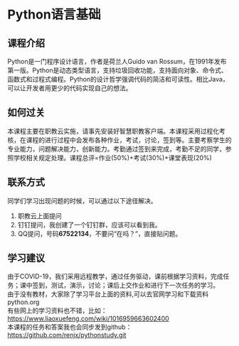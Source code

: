 # Python语言基础
## 课程介绍
Python是一门程序设计语言，作者是荷兰人Guido van Rossum，在1991年发布第一版。Python是动态类型语言，支持垃圾回收功能，支持面向对象、命令式、函数式和过程式编程。Python的设计哲学强调代码的简洁和可读性。相比Java，可以让开发者用更少的代码实现自己的想法。
## 如何过关
本课程主要在职教云实施，请事先安装好智慧职教客户端。本课程采用过程化考核，在课程的进行过程中会发布各种作业，考试，讨论，签到等。主要考察学生的专业能力，问题解决能力，创新能力。考勤通过签到来完成，考勤不足的同学，参照学校相关规定处理。课程总评=作业(50%)+考试(30%)+课堂表现(20%)
## 联系方式
同学们学习出现问题的时候，可以通过以下途径解决。
1.	职教云上面提问
2.	钉钉提问，我创建了一个钉钉群，应该可以看到我。
3.	QQ提问，号码**67522134**，不要问“在吗？”，直接贴问题。

## 学习建议
由于COVID-19，我们采用远程教学，通过任务驱动，课前根据学习资料，完成任务；课中签到，测试，演示，讨论；课后上交作业和进行下一次任务的学习。<br>
由于没有教材，大家除了学习平台上面的资料,可以去官网学习和下载资料<br>
python.org<br>
有些网上的学习资料也不错，比如：<br>
https://www.liaoxuefeng.com/wiki/1016959663602400<br>
本课程的任务和答案我也会同步发到github：<br>
https://github.com/renjx/pythonstudy.git



